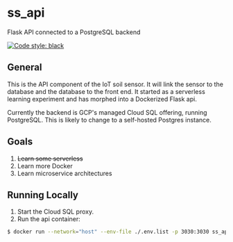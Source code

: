 # ss_api
Flask API connected to a PostgreSQL backend

[![Code style: black](https://img.shields.io/badge/code%20style-black-000000.svg)](https://github.com/ambv/black)


## General
This is the API component of the IoT soil sensor. It will link the sensor to the database and the database to the front end. It started as a serverless learning experiment and has morphed into a Dockerized Flask api.

Currently the backend is GCP's managed Cloud SQL offering, running PostgreSQL. This is likely to change to a self-hosted Postgres instance.

## Goals
1) ~~Learn some serverless~~
2) Learn more Docker
3) Learn microservice architectures

## Running Locally
1) Start the Cloud SQL proxy.
2) Run the api container:
```bash
$ docker run --network="host" --env-file ./.env.list -p 3030:3030 ss_api
```
